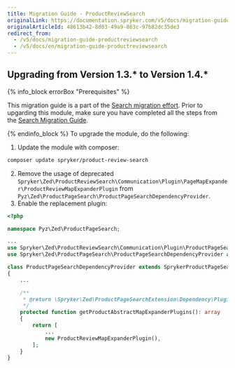 ```yaml
---
title: Migration Guide - ProductReviewSearch
originalLink: https://documentation.spryker.com/v5/docs/migration-guide-productreviewsearch
originalArticleId: 48613b42-8d03-49a9-863c-97b82dc35de3
redirect_from:
  - /v5/docs/migration-guide-productreviewsearch
  - /v5/docs/en/migration-guide-productreviewsearch
---
```


## Upgrading from Version 1.3.* to Version 1.4.*

{% info_block errorBox "Prerequisites" %}

This migration guide is a part of the [Search migration effort](/docs/scos/dev/migration-and-integration/202005.0/migration-concepts/search-migration-concept/search-migration-concept.html). Prior to upgarding this module, make sure you have completed all the steps from the [Search Migration Guide](/docs/scos/dev/module-migration-guides/{{page.version}}/migration-guide-search.html#upgrading-from-version-8-9---to-version-8-10--). 

{% endinfo_block %}
To upgrade the module, do the following:
1. Update the module with composer:
```Bash
composer update spryker/product-review-search
```
2. Remove the usage of deprecated `Spryker\Zed\ProductReviewSearch\Communication\Plugin\PageMapExpander\ProductReviewMapExpanderPlugin` from `Pyz\Zed\ProductPageSearch\ProductPageSearchDependencyProvider`.
3. Enable the replacement plugin:
```PHP
<?php

namespace Pyz\Zed\ProductPageSearch;

...
use Spryker\Zed\ProductReviewSearch\Communication\Plugin\ProductPageSearch\Elasticsearch\ProductReviewMapExpanderPlugin;
use Spryker\Zed\ProductPageSearch\ProductPageSearchDependencyProvider as SprykerProductPageSearchDependencyProvider;

class ProductPageSearchDependencyProvider extends SprykerProductPageSearchDependencyProvider
{
    ...

    /**
     * @return \Spryker\Zed\ProductPageSearchExtension\Dependency\Plugin\ProductAbstractMapExpanderPluginInterface[]
     */
    protected function getProductAbstractMapExpanderPlugins(): array
    {
        return [
            ...
            new ProductReviewMapExpanderPlugin(),
        ];
    }
}
```
